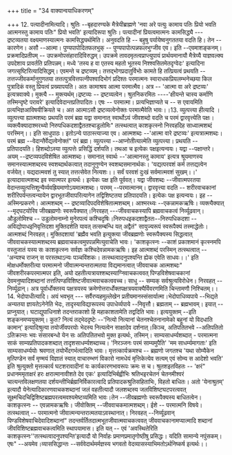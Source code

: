 +++
title = "34 वाक्यान्वयाधिकरणम्"

+++
12. पत्यादीनामित्यादि। श्रुतिः --बृहदारण्यके मैत्रेयीब्राह्मणे 'नवा अरे पत्युः कामाय पतिः प्रियो भवति आत्मनस्तु कामाय पतिः" प्रियो भवति' इत्यादिरूपा श्रुतिः। पत्यादीनां प्रियत्वमात्मनः कामसिद्ध्यै --- द्रष्टव्यतया वक्ष्यमाणस्यात्मनः कामसिद्ध्यर्थमिति। अनुवदति हि -- बहुषु पर्यायेष्वनुगततया वदति हि। तेन -- कारणेन। असौ --आत्मा। पुण्यपापोदितफलभुक् -- पुण्यपापोत्पन्नफलभुग्जीव एव। इति --एवमाशङ्कनम्।प्रक्रमादिप्रतीपम् -- उपक्रमोपसंहारादिविरुद्धम्। उपक्रमे तावदमृतत्वप्राप्त्युपायं प्रार्थयमानायौ मैत्रेय्यै याज्ञवल्क्य उपदेशाय प्रावर्तति प्रतिपन्नम्। मध्ये 'तस्य ह वा एतस्य महतो भूतस्य निश्श्वसितमेतदृग्वेदः' इत्यादिना जगत्सृष्टिरित्यादिसिद्धम्। एवमन्ते च द्रष्टव्यम्। तत्तद्भोगप्रदातुर्विभोः कामते हि तत्प्रियत्वं प्रथयति -- तत्तज्जीवकर्मानुगुणतया तत्तत्पुत्रवित्तपत्नीपश्वादिभोगं प्रदिश्तः परमात्मनः स्वाराधकप्रियलम्भनेच्छया किल पुत्रादिकं वस्तु प्रियत्वं प्रख्यापयति। अतः कामाश्रय आत्मा परमात्मैव। अत्र -- 'आत्मा वा अरे द्रष्टव्यः' इत्यत्रवाक्ये। मुक्त्यै -- मुक्त्यर्थम्।द्रष्टव्यः -- द्रष्टव्यत्वेन। श्रुतनिकरमितः ----'क्षीयन्ते चास्य कर्माणि तस्मिन्दृष्टे परावरे' इत्यादिवेदान्तप्रतिपादितः। एषः -- परमात्मा। प्रत्यभिज्ञाप्यते च -- स एवायमिति प्रत्यभिज्ञआविषयीक्रियते च। अत आत्माऽसौ द्रष्टव्यत्वेनोक्तः परमात्मैवेति भावः।।13. व्युत्पत्त्या हीत्यादि । व्युत्पत्त्या ह्यात्मशब्दः प्रथयति परमं ब्रह्म यद्वा समानात् स्वार्थोऽयं जीवशब्दो वदति च परमं द्वारवृत्त्येति पक्षः। व्यक्त्यैक्यादाश्मरथ्यो निरुपधिकदशाद्वैततश्चाडुलोमिः" तत्स्थत्वात् काशकृत्स्नो निरवहदिह साध्वात्मशब्दं परस्मिन्।। इति साधुपाठः। इतोऽन्ये पाठास्त्याज्या एव। आत्मशब्दः --'आत्मा वारे द्रष्टव्यः' इत्यत्रात्मशब्दः। परमं ब्रह्म --वेदान्तैर्वेद्यत्वेनोक्तं" परं ब्रह्म। व्युत्पत्त्या --आप्नोतीत्यात्मेति व्युत्पत्त्या। प्रथयति -- प्रतिपादयति। हिशब्दोऽस्या व्युत्पत्तेः प्रसिद्धिं दर्शयति। तथआ च इत्येकः पक्षइत्यन्वयः। यद्वा --पक्षान्तरे। अयम् --द्रष्टव्यपदविशेषित आत्मशब्दः। समानात् स्वार्थः --'आत्मानस्तु कामाय' इत्यत्र श्रूयमाणस्य समानस्यात्मशब्दस्य स्वशब्दार्थकत्वात् तदानुगुण्येन स्वशब्दसमानार्थकः। 'यद्यत्परवशं कर्म तत्तद्यत्वेन वर्जयेत्। यद्यदात्मवशं तु स्यात् तत्तत्सेवेत नित्यशः।। सर्वं परवशं दुःखं सर्वमात्मवशं सुखम्।।' इत्यादावात्मशब्द इव स्वात्मपर इत्यर्थः। इत्येकः पक्ष इति पूर्ववत्। यद्वा जीवशब्दः --जीवात्मपरतया वेदान्तव्युत्पत्तिशून्यैर्व्यवह्रियमाणोऽयमात्मशब्दः। परमम् --परमात्मानम्। द्वारवृत्त्या वदति -- शरीरवाचकानां शरीरिपर्यन्तत्वन्यायेन द्वारभूतजीवापरित्यागेन तद्विशिष्टतया प्रतिपादयति। इत्येकः पक्ष इत्यन्वयः। इह --अस्मिन्प्रकरणे। आत्मशब्दम् -- द्रष्टव्यादिपदविशेषितात्मशब्दम्। आश्मरथ्यः --एकन्नामकऋषिः। व्यक्त्यैक्यात् --मृद्घटयोरिव जीवब्रह्मणोः स्वरूपैक्यात्।निरवहत् ---जीववाचकस्यापि ब्रह्मवाचकत्वं निर्व्यूढवान्। औडुलोमिश्च -- उडुलोमनाम्नो मुनेरपत्यं कश्चिदृषिः।निरुपधइकदशाद्वैततः--निरुपधिकदशा --अविद्योपाधइनिवृत्तिदशा मुक्तिदशेति यावत् तत्सम्बन्धि यत् अद्वैतं" सायुज्यरूपं स्वरूपैक्यं तस्माद्धेतोः। आत्मशब्दं निरवहत्। मुक्तिदशायां 'ब्रह्मैव भवति इत्युक्त्या जीवब्रह्मणोः स्वरूपैक्यस्य सिद्धत्वात् जीववाचकस्यात्मशब्दस्य ब्रह्मवाचकत्वमुपपन्नमित्युवाचेति भावः। 'काशकृत्स्नः --काशं प्रकाशमानं कृत्स्नमपि वस्तुजातं यस्य सः काशकृत्स्नः सर्वज्ञः कश्चिदेवन्नामकऋषिः। इह आत्मशब्दं परस्मिन् तत्स्थत्वात् -- 'अन्यश्च राजन् स परस्तथाऽन्यः पञ्चविंशकः। तत्स्थत्वादनुपश्यन्ति ह्येक एवेति साधवः।।' इति मोक्षधर्मोक्तरीत्या परमात्मनो जीवात्मन्यन्तरात्मतया विद्यमानत्वात् जीववाचक आत्मशब्दः" जीवशरीरकपरमात्मपर इति, अयो दहतीत्यत्रायश्शब्दस्याग्निवाचकत्ववत् पिण्डविशेषवाचकानां देवमनुष्यादिशब्दानां तत्तत्पिण्डविशिष्टजीवात्मवाचकत्ववच्च। साधु -- सम्यक् सर्वश्रुत्यविरोधेन। निरवहत् --निर्व्यूढान्। अत्र पूर्वार्धोक्तस्य पक्षत्रयस्य क्रमेणोत्तरार्धोक्तपक्षत्रयवाक्यैर्विवरणमिति चिन्तामणौ निश्चितम्।।14. भेदोपाधीत्यादि। अयं भवभृत् --- सर्वैरप्यहमुल्लेखेन प्रतीयमानस्संसार्यात्मा।भेदोपाधिव्यपाये --भिद्यते अन्यतया ज्ञायतेऽनेनेति भेदः, तादृस्याविद्यारूपस्य उपाधेर्व्यपाये --निवृत्तौ। ब्रह्मताम् -- ब्रह्मभावम्। इयात् -- प्राप्नुयात्। घटाद्युपाधिनाशे तदन्तराकाशो हि महाकाशतामेति तद्वदिति भावः। इत्ययुक्तम् --इति शङ्कनमप्ययुक्तम्। कुत? नित्यं तद्भेददृष्टेः --'नित्यो नित्यानां चेतनश्चेतनानामेको बहूनां यो विदधाति कामान्' इत्यादिश्रुत्या तयोर्जीवपरयोः भेदस्य नित्यत्वेन साक्षादेव दर्शनात्।किञ्च, अतिपतितभवे --अतिपतितो ऽतिक्रान्तः भवः संसारबन्धो येन सः अतिपतितभवो मुक्त इत्यर्थः, तस्मिन्। साम्यसाधर्म्यशब्दात् - परमात्मना साकं साम्यप्रतिपादकशब्दात् तादृशसाधर्म्यशब्दाच्च। 'निरञ्जनः परमं साम्यमुपैति' 'मम साधर्म्यमागताः' इति साम्यसाधर्म्ययोः श्रवणात् तयोर्भेदगर्भत्वादिति भावः। मृत्तत्कार्यक्रमश्च -- ब्रह्मणो जगतश्च 'यथा सोम्यैकेन मृत्पिण्डेन सर्वं मृण्मयं विज्ञातं स्यात् वाचारम्भणं विकारो नामधेयं मृत्तिकेत्येव सत्यम् एवं सोम्य स आदेशो भवति' इति श्रुत्युक्तो मृत्तत्कार्य घटशरावादीनां यः कार्यकारणभावरूपः क्रमः स च। श्रुतशइतविहतः -- 'क्षरं" प्रधानममृताक्षरं हरः क्षरात्मानावीशते देव एकः' इत्यादिभिर्बह्वीभिः श्रतिभइरचेतनं चेतनमीश्वरं चात्यन्तविलक्षणतया दर्शयन्तीभिर्ब्रह्मनिर्विकारत्वादि प्रतिपादकश्रुतिसहिताभिः, विहतो बाधितः। अतो 'येनाश्रुतम्' इत्यादौ येनेत्यादिकारणवाचकशब्दानां जलं वहतीत्यादौ जलशब्दस्य जलविशिष्टघटपरत्ववत् सूक्ष्मचिदचिद्विशिष्टब्रह्मपरत्वमवश्यमेष्टव्यमिति भावः।तेन --जीवब्रह्मणोः स्वरूपैक्यस्य बाधितत्वेन। काशकृत्स्नः -- एवन्नामकऋषिः। जीवोक्तिम् --जीववाचकमात्मशब्दम्। ईशे -- परमात्मनि विषये। तत्स्थत्वात् -- परमात्मनो जीवात्मन्यन्तरात्मतयाऽवस्थानात्। निरवहत् --निर्व्यूढवान् पिण्डविशेषवाचिदेवादिशब्दानां" तदन्तर्वर्तितदात्मभूतजीवात्मवाचकत्ववत् जीववाचकानामप्यात्मादि शब्दानां जीवविशिष्टब्रह्मवाचकत्वमिति स्थापयामास। इति यत् -- एवं 'अवस्थितेरिति काशकृत्स्नः''तत्स्थत्वादनुपश्यन्ति'इत्यादौ यो निर्वाहः प्रमाणप्रमातृगोष्ठीषु प्रसिद्धः। यदिति सामान्ये नपुंसकम्। एषः" --अयमेव।व्याससिद्धान्तः --सर्ववेदार्थमर्मज्ञस्य भगवतो वेदव्यासस्याभिमतोऽर्थनिष्कर्ष इत्यर्थः।।